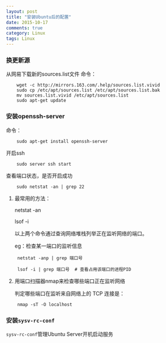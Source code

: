 ```yaml
---
layout: post
title: "安装Ubuntu后的配置"
date: 2015-10-17
comments: true
category: Linux
tags: Linux
---
```


### 换更新源

从网易下载新的sources.list文件
命令：

```
    wget -c http://mirrors.163.com/.help/sources.list.vivid
    sudo cp /etc/apt/sources.list /etc/apt/sources.list.bak
    mv sources.list.vivid /etc/apt/sources.list
    sudo apt-get update
```

### 安装openssh-server
命令：

```
    sudo apt-get install openssh-server
```

开启ssh

```
    sudo server ssh start
```

查看端口状态，是否开启成功

```
    sudo netstat -an | grep 22
```

1. 最常用的方法：


    netstat -an

    lsof -i


    以上两个命令通过查询网络堆栈列举正在监听网络的端口。

    eg：检查某一端口的监听信息


        netstat -anp | grep 端口号

        lsof -i | grep 端口号  # 查看占用该端口的进程PID


2. 用端口扫描器nmap来检查哪些端口正在监听网络

    判定哪些端口在监听来自网络上的 TCP 连接是：


        nmap -sT -O localhost

### 安装`sysv-rc-conf`

`sysv-rc-conf`管理Ubuntu Server开机启动服务

